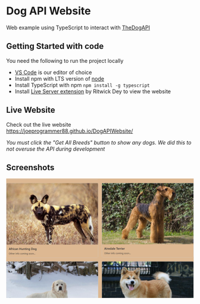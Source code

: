 # Dog API Website
Web example using TypeScript to interact with [TheDogAPI](https://thedogapi.com/)

## Getting Started with code
You need the following to run the project locally
- [VS Code](https://code.visualstudio.com/) is our editor of choice
- Install npm with LTS version of [node](https://nodejs.org/en/)
- Install TypeScript with npm `npm install -g typescript`
- Install [Live Server extension](https://marketplace.visualstudio.com/items?itemName=ritwickdey.LiveServer) by Ritwick Dey to view the website


## Live Website
Check out the live website https://joeprogrammer88.github.io/DogAPIWebsite/ 

*You must click the "Get All Breeds" button to show any dogs. We did this to not overuse the API during development*

## Screenshots
![Website preview](images/website-preview.png)

